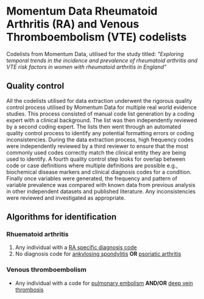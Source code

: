 # Momentum Data Rheumatoid Arthritis (RA) and Venous Thromboembolism (VTE) codelists
Codelists from Momentum Data, utilised for the study titled: *"Exploring temporal trends in the incidence and prevalence of rheumatoid arthritis and VTE risk factors in women with rheumatoid arthritis in England"*

## Quality control 
All the codelists utilised for data extraction underwent the rigorous quality control process utilised by Momentum Data for multiple real world evidence studies. This process consisted of manual code list generation by a coding expert with a clinical background. The list was then independently reviewed by a second coding expert. The lists then went through an automated quality control process to identify any potential formatting errors or coding inconsistencies. During the data extraction process, high frequency codes were independently reviewed by a third reviewer to ensure that the most commonly used codes correctly match the clinical entity they are being used to identify. A fourth quality control step looks for overlap between code or case definitions where multiple definitions are possible e.g., biochemical disease markers and clinical diagnosis codes for a condition. Finally once variables were generated, the frequency and pattern of variable prevalence was compared with known data from previous analysis in other independent datasets and published literature. Any inconsistencies were reviewed and investigated as appropriate.

## Algorithms for identification

### Rhuematoid arthritis
1. Any individual with a [RA specific diagnosis code](https://github.com/MomentumData/Rheumatoid-Arthritis-and-VTE-Codelists/tree/e8e40909d595c81c0a33041f3f19f5a5bfd5cc9f/Rheumatoid%20Arthritis)
2. No diagnosis code for [ankylosing spondylitis](https://github.com/MomentumData/Rheumatoid-Arthritis-and-VTE-Codelists/tree/e8e40909d595c81c0a33041f3f19f5a5bfd5cc9f/Ankylosing%20Spondylitis) **OR** [psoriatic arthritis](https://github.com/MomentumData/Rheumatoid-Arthritis-and-VTE-Codelists/tree/e8e40909d595c81c0a33041f3f19f5a5bfd5cc9f/Psoriatic%20Arthritis)

### Venous thromboembolism
- Any individual with a code for [pulmonary embolism](https://github.com/MomentumData/Rheumatoid-Arthritis-and-VTE-Codelists/tree/e8e40909d595c81c0a33041f3f19f5a5bfd5cc9f/Pulmonary%20Embolism) **AND/OR** [deep vein thrombosis](https://github.com/MomentumData/Rheumatoid-Arthritis-and-VTE-Codelists/tree/e8e40909d595c81c0a33041f3f19f5a5bfd5cc9f/Deep%20Vein%20Thrombosis)
